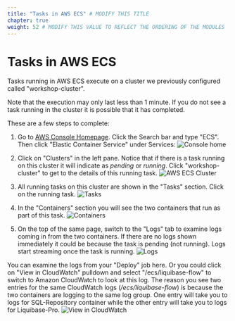 ```yaml
---
title: "Tasks in AWS ECS" # MODIFY THIS TITLE
chapter: true
weight: 52 # MODIFY THIS VALUE TO REFLECT THE ORDERING OF THE MODULES
---
```


# Tasks in AWS ECS

Tasks running in AWS ECS execute on a cluster we previously configured called "workshop-cluster".

Note that the execution may only last less than 1 minute. If you do not see a task running in the cluster it is possible that it has completed. 

These are a few steps to complete:

1. Go to [AWS Console Homepage](https://console.aws.amazon.com/). Click the Search bar and type "ECS". Then click "Elastic Container Service" under Services:
![Console home](/images/lab3_deploy_to_dev/aws_console_home_1.png?width=600px&classes=border,shadow)

1. Click on "Clusters" in the left pane. Notice that if there is a task running on this cluster it will indicate as _pending_ or _running_. Click "workshop-cluster" to get to the details of this running task.
![AWS ECS Cluster](/images/lab3_deploy_to_dev/aws_ecs_cluster_1.png?width=800px&classes=border,shadow)

1. All running tasks on this cluster are shown in the "Tasks" section. Click on the running task.
![Tasks](/images/lab3_deploy_to_dev/aws_ecs_task_1.png?width=800px&classes=border,shadow)

1. In the "Containers" section you will see the two containers that run as part of this task.
![Containers](/images/lab3_deploy_to_dev/aws_ecs_containers_1.png?width=800px&classes=border,shadow)

1. On the top of the same page, switch to the "Logs" tab to examine logs coming in from the two containers. If there are no logs shown immediately it could be because the task is pending (not running). Logs start streaming once the task is running.
![Logs](/images/lab3_deploy_to_dev/aws_ecs_logs_1.png?width=800px&classes=border,shadow)

You can examine the logs from your "Deploy" job here. Or you could click on "View in CloudWatch" pulldown and select "/ecs/liquibase-flow" to switch to Amazon CloudWatch to look at this log. The reason you see two entries for the same CloudWatch logs (_/ecs/liquibase-flow_) is because the two containers are logging to the same log group. One entry will take you to logs for SQL-Repository container while the other entry will take you to logs for Liquibase-Pro. 
![View in CloudWatch](/images/lab3_deploy_to_dev/aws_ecs_view_in_cloudwatch.png?width=800px&classes=border,shadow)


